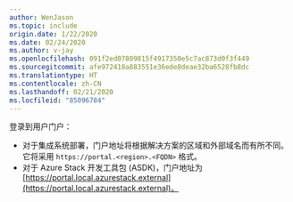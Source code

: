 ```yaml
---
author: WenJason
ms.topic: include
origin.date: 1/22/2020
ms.date: 02/24/2020
ms.author: v-jay
ms.openlocfilehash: 091f2ed07809815f4917350e5c7ac873d0f3f449
ms.sourcegitcommit: afe972418a883551e36ede8deae32ba6528fb8dc
ms.translationtype: HT
ms.contentlocale: zh-CN
ms.lasthandoff: 02/21/2020
ms.locfileid: "85096784"
---
```

登录到用户门户： 

* 对于集成系统部署，门户地址将根据解决方案的区域和外部域名而有所不同。 它将采用 `https://portal.<region>.<FQDN>` 格式。
* 对于 Azure Stack 开发工具包 (ASDK)，门户地址为 [https://portal.local.azurestack.external](https://portal.local.azurestack.external)。